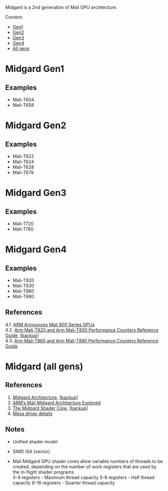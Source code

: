 Midgard is a 2nd generation of Mali GPU architecture.

Content:
* [Gen1](#Midgard-Gen1)
* [Gen2](#Midgard-Gen2)
* [Gen3](#Midgard-Gen3)
* [Gen4](#Midgard-Gen4)
* [All gens](#Midgard-(all-gens))

# Midgard Gen1

## Examples

* Mali-T604
* Mali-T658


# Midgard Gen2

## Examples

* Mali-T622
* Mali-T624
* Mali-T628
* Mali-T678


# Midgard Gen3

## Examples

* Mali-T720
* Mali-T760


# Midgard Gen4

## Examples

* Mali-T820
* Mali-T830
* Mali-T860
* Mali-T880

## References

4.1. [ARM Announces Mali 800 Series GPUs](https://www.anandtech.com/show/8649/arm-announces-mali-800-series-gpus-t860-t830-t820)<br/>
4.2. [Arm Mali-T820 and Arm Mali-T830 Performance Counters Reference Guide](https://developer.arm.com/documentation/108059/latest/), [[backup](../pdf/arm_mali-t820_and_arm_mali-t830_performance_counters_reference_guide_108059_0102_en.pdf)]<br/>
4.3. [Arm Mali-T860 and Arm Mali-T880 Performance Counters Reference Guide](https://developer.arm.com/documentation/108061/0103)<br/>

# Midgard (all gens)

## References

1. [Midgard Architecture](https://fileadmin.cs.lth.se/cs/Education/EDAN35/guestLectures/ARM-Mali.pdf), [[backup](../pdf/ARM-Mali-Midgard.pdf)]
2. [ARM’s Mali Midgard Architecture Explored](https://www.anandtech.com/show/8234/arms-mali-midgard-architecture-explored)
3. [The Midgard Shader Core](https://developer.arm.com/documentation/102560/latest/Midgard-GPU-Architecture), [[backup](../pdf/learn_the_basics_-_the_midgard_shader_core_102560_0100_02_en.pdf)]
4. [Mesa driver details](https://docs.mesa3d.org/drivers/panfrost.html)

## Notes

* Unified shader model
* SIMD ISA (vector)

* Mali Midgard GPU shader cores allow variable numbers of threads to be created, depending on the number of work registers that are used by the in-flight shader programs.<br/>
	0-4 registers - Maximum thread capacity
	5-8 registers - Half thread capacity
	8-16 registers - Quarter thread capacity
